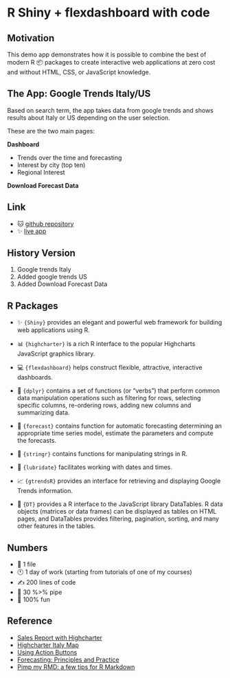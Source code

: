 # R Shiny + flexdashboard with code

## Motivation

This demo app demonstrates how it is possible to combine the best of modern R &#x1F4E6; packages to create interactive web applications at zero cost and without HTML, CSS, or JavaScript knowledge.

## The App: Google Trends Italy/US

Based on search term, the app takes data from google trends and shows results about Italy or US depending on the user selection.

These are the two main pages:

**Dashboard**

* Trends over the time and forecasting
* Interest by city (top ten)
* Regional Interest

**Download Forecast Data**


## Link

* &#x1F431; [github repository](https://github.com/alessiopassalacqua/R_GoogleTrends_Italy)
* &#x2728; [live app](https://alessiopassalacqua.shinyapps.io/R_gtrends_italy/)


## History Version

1. Google trends Italy
2. Added google trends US
3. Added Download Forecast Data


## R Packages

* &#x2728; `{Shiny}` provides an elegant and powerful web framework for building web applications using R.


* &#x1F4CA; `{highcharter}` is a rich R interface to the popular Highcharts JavaScript graphics library.

* &#x1F4BB; `{flexdashboard}`  helps construct flexible, attractive, interactive dashboards.

* 	&#x1F527; `{dplyr}`  contains a set of functions (or “verbs”) that perform common data manipulation operations such as filtering for rows, selecting specific columns, re-ordering rows, adding new columns and summarizing data.

* &#x1F52E; `{forecast}`  contains function for 
automatic forecasting determining
an appropriate time series model, estimate the parameters and compute the forecasts.

* &#x1F4D1; `{stringr}` contains functions for manipulating strings in R.

* &#x1F4C5; `{lubridate}`  facilitates working with dates and times.

* &#x1F4C8; `{gtrendsR}` provides an interface for retrieving and displaying Google Trends information.

* &#x1F4DD; `{DT}` provides a R interface to the JavaScript library DataTables. R data objects (matrices or data frames) can be displayed as tables on HTML pages, and DataTables provides filtering, pagination, sorting, and many other features in the tables.

## Numbers

* &#x1F4C4; 1 file
* &#x1F55A; 1 day of work (starting from tutorials of one of my courses)
* &#x270D; 200 lines of code
* &#x1F6BF; 30 %>% pipe
* &#x1F939; 100% fun



## Reference

* [Sales Report with Highcharter](https://beta.rstudioconnect.com/jjallaire/htmlwidgets-highcharter/htmlwidgets-highcharter.html)
* [Highcharter Italy Map](https://rpubs.com/jbkunst/Highcharter-Italy-Map)
* [Using Action Buttons](https://shiny.rstudio.com/articles/action-buttons.html)
* [Forecasting: Principles and Practice](https://otexts.com/fpp2/)
* [Pimp my RMD: a few tips for R Markdown](https://holtzy.github.io/Pimp-my-rmd/)